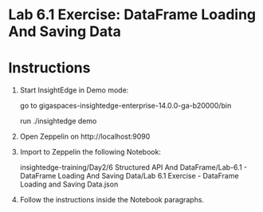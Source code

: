 # Lab 6.1 Exercise: DataFrame Loading And Saving Data

# Instructions

1. Start InsightEdge in Demo mode:

    go to gigaspaces-insightedge-enterprise-14.0.0-ga-b20000/bin

    run ./insightedge demo

2. Open Zeppelin on http://localhost:9090

3. Import to Zeppelin the following Notebook:

    insightedge-training/Day2/6 Structured API And DataFrame/Lab-6.1 - DataFrame Loading And Saving Data/Lab 6.1 Exercise - DataFrame Loading and Saving Data.json
    
4. Follow the instructions inside the Notebook paragraphs.
